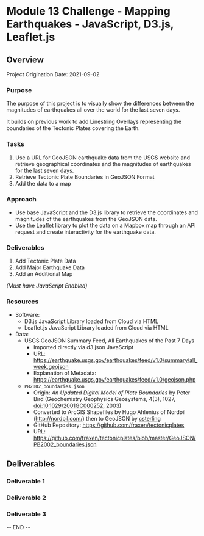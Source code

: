 # Module 13 Challenge - Mapping Earthquakes - JavaScript, D3.js, Leaflet.js

## Overview

Project Origination Date: 2021-09-02

### Purpose

The purpose of this project is to visually show the differences between the
magnitudes of earthquakes all over the world for the last seven days.

It builds on previous work to add Linestring Overlays representing
the boundaries of the Tectonic Plates covering the Earth.

### Tasks

1. Use a URL for GeoJSON earthquake data from the USGS website and retrieve
geographical coordinates and the magnitudes of earthquakes for the last seven days.
2. Retrieve Tectonic Plate Boundaries in GeoJSON Format
3. Add the data to a map

### Approach

- Use base JavaScript and the D3.js library to retrieve the coordinates and
magnitudes of the earthquakes from the GeoJSON data.
- Use the Leaflet library to plot the data on a Mapbox map through an API
request and create interactivity for the earthquake data.

### Deliverables

1. Add Tectonic Plate Data
2. Add Major Earthquake Data
3. Add an Additional Map

*(Must have JavaScript Enabled)*

### Resources

- Software:
	- D3.js JavaScript Library loaded from Cloud via HTML
	- Leaflet.js JavaScript Library loaded from Cloud via HTML
- Data:
	- USGS GeoJSON Summary Feed, All Earthquakes of the Past 7 Days
		- Imported directly via d3.json JavaScript
		- URL: https://earthquake.usgs.gov/earthquakes/feed/v1.0/summary/all_week.geojson
		- Explanation of Metadata: https://earthquake.usgs.gov/earthquakes/feed/v1.0/geojson.php
	- `PB2002_boundaries.json`
		- Origin: *An Updated Digital Model of Plate Boundaries* by Peter Bird (Geochemistry Geophysics Geosystems, 4(3), 1027, [doi:10.1029/2001GC000252](http://scholar.google.se/scholar?cluster=1268723667321132798), 2003)
		- Converted to ArcGIS Shapefiles by Hugo Ahlenius of Nordpil (http://nordpil.com/) then to GeoJSON by [csterling](https://github.com/csterling)
		- GitHub Repository: https://github.com/fraxen/tectonicplates
		- URL: https://github.com/fraxen/tectonicplates/blob/master/GeoJSON/PB2002_boundaries.json

## Deliverables

### Deliverable 1



### Deliverable 2



### Deliverable 3



-- END --
